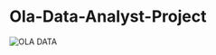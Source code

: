 # Ola-Data-Analyst-Project
![OLA DATA]([path/to/image](https://github.com/Nitish-Das12/Ola-Data-Analyst-Project/blob/main/ola%20dastboard%20ss.png))

